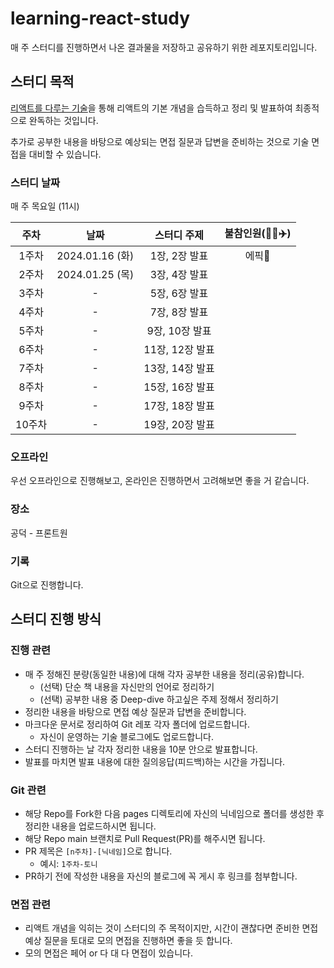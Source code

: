 # learning-react-study
매 주 스터디를 진행하면서 나온 결과물을 저장하고 공유하기 위한 레포지토리입니다.

## 스터디 목적

[리액트를 다루는 기술](https://product.kyobobook.co.kr/detail/S000001792882)을 통해 리액트의 기본 개념을 습득하고 정리 및 발표하여 최종적으로 완독하는 것입니다.

추가로 공부한 내용을 바탕으로 예상되는 면접 질문과 답변을 준비하는 것으로 기술 면접을 대비할 수 있습니다.

### 스터디 날짜
매 주 목요일 (11시)

| 주차 | 날짜 | 스터디 주제 | 불참인원(💊💼✈️) |
| :---: | :---: | :---: | :---: |
| 1주차 | 2024.01.16 (화) | 1장, 2장 발표  | 에픽💊 |
| 2주차 | 2024.01.25 (목) | 3장, 4장 발표  |  |
| 3주차 | - | 5장, 6장 발표  |  |
| 4주차 | - | 7장, 8장 발표  |  |
| 5주차 | - | 9장, 10장 발표  |  |
| 6주차 | - | 11장, 12장 발표  |  |
| 7주차 | - | 13장, 14장 발표  |  |
| 8주차 | - | 15장, 16장 발표  |  |
| 9주차 | - | 17장, 18장 발표  |  |
| 10주차 | - | 19장, 20장 발표  |  |


### 오프라인

우선 오프라인으로 진행해보고, 온라인은 진행하면서 고려해보면 좋을 거 같습니다.

### 장소

공덕 - 프론트원

### 기록

Git으로 진행합니다.

## 스터디 진행 방식

### 진행 관련

- 매 주 정해진 분량(동일한 내용)에 대해 각자 공부한 내용을 정리(공유)합니다.
  - (선택) 단순 책 내용을 자신만의 언어로 정리하기
  - (선택) 공부한 내용 중 Deep-dive 하고싶은 주제 정해서 정리하기
- 정리한 내용을 바탕으로 면접 예상 질문과 답변을 준비합니다.
- 마크다운 문서로 정리하여 Git 레포 각자 폴더에 업로드합니다.
  - 자신이 운영하는 기술 블로그에도 업로드합니다.
- 스터디 진행하는 날 각자 정리한 내용을 10분 안으로 발표합니다.
- 발표를 마치면 발표 내용에 대한 질의응답(피드백)하는 시간을 가집니다.

### Git 관련

- 해당 Repo를 Fork한 다음 pages 디렉토리에 자신의 닉네임으로 폴더를 생성한 후 정리한 내용을 업로드하시면 됩니다.
- 해당 Repo main 브랜치로 Pull Request(PR)를 해주시면 됩니다.
- PR 제목은 `[n주차]-[닉네임]`으로 합니다.
  - 예시: `1주차-토니`
- PR하기 전에 작성한 내용을 자신의 블로그에 꼭 게시 후 링크를 첨부합니다.

### 면접 관련

- 리액트 개념을 익히는 것이 스터디의 주 목적이지만, 시간이 괜찮다면 준비한 면접 예상 질문을 토대로 모의 면접을 진행하면 좋을 듯 합니다.
- 모의 면접은 페어 or 다 대 다 면접이 있습니다.